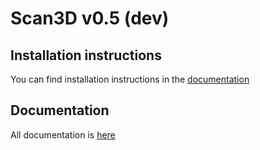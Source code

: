 # Scan3D v0.5 (dev)

## Installation instructions

You can find installation instructions in the [documentation](https://romi.github.io/html/romiscan.html#installation)

## Documentation

All documentation is [here](https://romi.github.io/html/romiscan.html)
